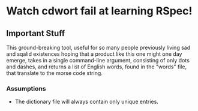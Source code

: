 # Watch cdwort fail at learning RSpec!

## Important Stuff

This ground-breaking tool, useful for so many people previously living sad and
sqalid existences hoping that a product like this one might one day emerge, 
takes in a single command-line argument, consisting of only dots and dashes,
and returns a list of English words, found in the "words" file, that translate
to the morse code string.

### Assumptions

* The dictionary file will always contain only unique entries.  

